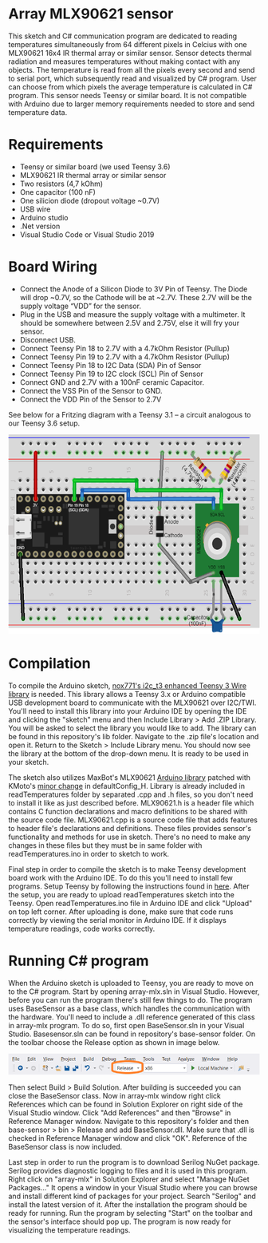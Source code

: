 # Array MLX90621 sensor

This sketch and C# communication program are dedicated to reading temperatures simultaneously from 64 different pixels in Celcius with one MLX90621 16x4 IR thermal array or similar sensor. Sensor detects thermal radiation and measures temperatures without making contact with any objects. The temperature is read from all the pixels every second and send to serial port, which subsequently read and visualized by C# program. User can choose from which pixels the average temperature is calculated in C# program. This sensor needs Teensy or similar board. It is not compatible with Arduino due to larger memory requirements needed to store and send temperature data.


# Requirements

- Teensy or similar board (we used Teensy 3.6)
- MLX90621 IR thermal array or similar sensor
- Two resistors (4,7 kOhm)
- One capacitor (100 nF)
- One silicion diode (dropout voltage  ~0.7V)
- USB wire
- Arduino studio
- .Net version
- Visual Studio Code or Visual Studio 2019

# Board Wiring

- Connect the Anode of a Silicon Diode to 3V Pin of Teensy. The Diode will drop ~0.7V, so the Cathode will be at ~2.7V. These 2.7V will be the supply voltage “VDD” for the sensor.
- Plug in the USB and measure the supply voltage with a multimeter. It should be somewhere between 2.5V and 2.75V, else it will fry your sensor.
- Disconnect USB.
- Connect Teensy Pin 18 to 2.7V with a 4.7kOhm Resistor (Pullup)
- Connect Teensy Pin 19 to 2.7V with a 4.7kOhm Resistor (Pullup)
- Connect Teensy Pin 18 to I2C Data (SDA) Pin of Sensor
- Connect Teensy Pin 19 to I2C clock (SCL) Pin of Sensor
- Connect GND and 2.7V with a 100nF ceramic Capacitor.
- Connect the VSS Pin of the Sensor to GND.
- Connect the VDD Pin of the Sensor to 2.7V

 See below for a Fritzing diagram with a Teensy 3.1 – a circuit analogous to our Teensy 3.6 setup. 
 
<img src= "https://github.com/Mikkevaris/controlledptt-sensor/blob/master/array-mlx-sensor/Board_wiring.png" height="400" width="600">

# Compilation

To compile the Arduino sketch, [nox771's i2c_t3 enhanced Teensy 3 Wire library](https://github.com/nox771/i2c_t3) is needed. This library allows a Teensy 3.x or Arduino compatible USB development board to communicate with the MLX90621 over I2C/TWI. You'll need to install this library into your Arduino IDE by opening the IDE and clicking the "sketch" menu and then Include Library > Add .ZIP Library. You will be asked to select the library you would like to add. The library can be found in this repository's lib folder. Navigate to the .zip file's location and open it. Return to the Sketch > Include Library menu. You should now see the library at the bottom of the drop-down menu. It is ready to be used in your sketch. 

The sketch also utilizes MaxBot's MLX90621 [Arduino library](https://forum.arduino.cc/index.php?topic=126244.0) patched with KMoto's [minor change](https://forum.arduino.cc/index.php?topic=126244.msg2307588#msg2307588) in defaultConfig_H. Library is already included in readTemperatures folder by separated .cpp and .h files, so you don't need to install it like as just described before. MLX90621.h is a header file which contains C function declarations and macro definitions to be shared with the source code file. MLX90621.cpp is a source code file that adds features to header file's declarations and definitions. These files provides sensor's functionality and methods for use in sketch. There's no need to make any changes in these files but they must be in same folder with readTemperatures.ino in order to sketch to work.

Final step in order to compile the sketch is to make Teensy development board work with the Arduino IDE. To do this you'll need to install few programs. Setup Teensy by following the instructions found in [here](https://www.pjrc.com/teensy/tutorial.html). After the setup, you are ready to upload readTemperatures sketch into the Teensy. Open readTemperatures.ino file in Arduino IDE and click "Upload" on top left corner. After uploading is done, make sure that code runs correctly by viewing the serial monitor in Arduino IDE. If it displays temperature readings, code works correctly. 

# Running C# program

When the Arduino sketch is uploaded to Teensy, you are ready to move on to the C# program. Start by opening array-mlx.sln in Visual Studio. However, before you can run the program there's still few things to do. The program uses BaseSensor as a base class, which handles the communication with the hardware. You'll need to include a .dll reference generated of this class in array-mlx program. To do so, first open BaseSensor.sln in your Visual Studio. Basesensor.sln can be found in repository's base-sensor folder. On the toolbar choose the Release option as shown in image below.

<img src = "https://github.com/Mikkevaris/controlledptt-sensor/blob/master/array-mlx-sensor/toolbarbuildconfiguration.png">

Then select Build > Build Solution. After building is succeeded you can close the BaseSensor class. Now in array-mlx window right click References which can be found in Solution Explorer on right side of the Visual Studio window. Click "Add References" and then "Browse" in Reference Manager window. Navigate to this repository's folder and then base-sensor > bin > Release and add BaseSensor.dll. Make sure that .dll is checked in Reference Manager window and click "OK". Reference of the BaseSensor class is now included.

Last step in order to run the program is to download Serilog NuGet package. Serilog provides diagnostic logging to files and it is used in this program. Right click on "array-mlx" in Solution Explorer and select "Manage NuGet Packages..." It opens a window in your Visual Studio where you can browse and install different kind of packages for your project. Search "Serilog" and install the latest version of it. After the installation the program should be ready for running. Run the program by selecting "Start" on the toolbar and the sensor's interface should pop up. The program is now ready for visualizing the temperature readings.
